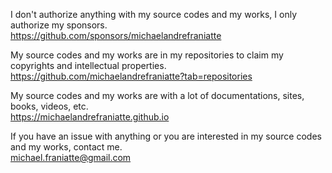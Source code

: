 ﻿  
I don't authorize anything with my source codes and my works, I only authorize my sponsors.  
https://github.com/sponsors/michaelandrefraniatte  
  
My source codes and my works are in my repositories to claim my copyrights and intellectual properties.  
https://github.com/michaelandrefraniatte?tab=repositories  
  
My source codes and my works are with a lot of documentations, sites, books, videos, etc.  
https://michaelandrefraniatte.github.io  
  
If you have an issue with anything or you are interested in my source codes and my works, contact me.  
michael.franiatte@gmail.com  
  